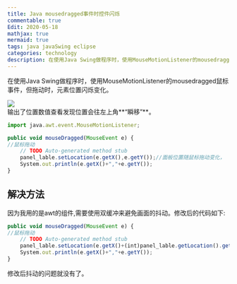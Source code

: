 ```yaml
---
title: Java mousedragged事件时控件闪烁
commentable: true
Edit: 2020-05-18
mathjax: true
mermaid: true
tags: java javaSwing eclipse
categories: technology
description: 在使用Java Swing做程序时，使用MouseMotionListener的mousedragged鼠标事件，但拖动时，元素位置闪烁变化。
---
```


在使用Java Swing做程序时，使用MouseMotionListener的mousedragged鼠标事件，但拖动时，元素位置闪烁变化。

<img src="https://img-blog.csdnimg.cn/20200518145708958.png" align="left">
<div style="clear: both;"></div>
输出了位置数值查看发现位置会往左上角**“瞬移”**。

```js
import java.awt.event.MouseMotionListener;
```

```js
public void mouseDragged(MouseEvent e) {
//鼠标拖动
	// TODO Auto-generated method stub
    panel_lable.setLocation(e.getX(),e.getY());//面板位置随鼠标拖动变化，
	System.out.println(e.getX()+","+e.getY());
}
```

<h2> 解决方法 </h2>

因为我用的是awt的组件,需要使用双缓冲来避免画面的抖动。修改后的代码如下:

```js
public void mouseDragged(MouseEvent e) {
//鼠标拖动
	// TODO Auto-generated method stub
    panel_lable.setLocation(e.getX()+(int)panel_lable.getLocation().getX(),e.getY()+(int)panel_lable.getLocation().getY());//面板位置随鼠标拖动变化，
	System.out.println(e.getX()+","+e.getY());
}
```

修改后抖动的问题就没有了。
